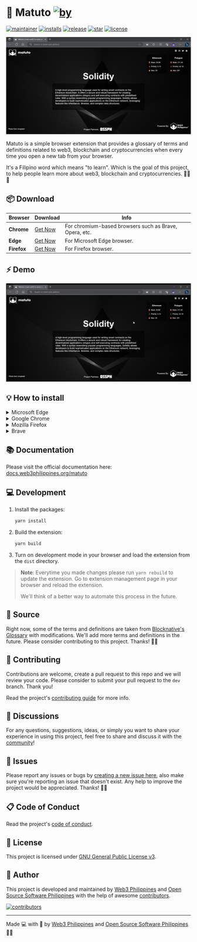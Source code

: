 # 📖 Matuto [![by](https://img.shields.io/badge/by-Web3%20Philippines-7b3fe4.svg?longCache=true&labelColor=181717&style=flat-square)](https://web3philippines.org)

[![maintainer](https://img.shields.io/badge/maintainer-OSS%20Philippines-blue.svg?logo=github&labelColor=181717&longCache=true&style=flat-square)](https://ossph.org) [![installs](https://img.shields.io/chrome-web-store/users/gbdkfpagopdnedcmmohlpmogekmfpobp?style=flat-square&logo=Google%20Chrome&logoColor=%23fff&label=installs&labelColor=%23181717&color=%237b3fe4)](https://chrome.google.com/webstore/detail/matuto-learn-web3-in-ever/gbdkfpagopdnedcmmohlpmogekmfpobp) [![release](https://img.shields.io/github/release/web3phl/matuto.svg?logo=github&labelColor=181717&color=green&style=flat-square)](https://github.com/web3phl/matuto/releases) [![star](https://img.shields.io/github/stars/web3phl/matuto.svg?&logo=github&labelColor=181717&color=yellow&style=flat-square)](https://github.com/web3phl/matuto/stargazers) [![license](https://img.shields.io/github/license/web3phl/matuto.svg?&logo=github&labelColor=181717&style=flat-square)](https://github.com/web3phl/matuto/blob/main/license)

![screenshot](src/assets/screenshot.png)

Matuto is a simple browser extension that provides a glossary of terms and definitions related to web3, blockchain and cryptocurrencies when every time you open a new tab from your browser.

It's a Filipino word which means "to learn". Which is the goal of this project, to help people learn more about web3, blockchain and cryptocurrencies. 💜💙📖

## 📦 Download

| Browser     | Download                                                                                                        | Info                                                   |
| ----------- | --------------------------------------------------------------------------------------------------------------- | ------------------------------------------------------ |
| **Chrome**  | [Get Now](https://chrome.google.com/webstore/detail/matuto-learn-web3-in-ever/gbdkfpagopdnedcmmohlpmogekmfpobp) | For chromium-based browsers such as Brave, Opera, etc. |
| **Edge**    | [Get Now](https://microsoftedge.microsoft.com/addons/detail/matuto/djbnlpmjbdflnjdcphaofhifcgigdbbe)            | For Microsoft Edge browser.                            |
| **Firefox** | [Get Now](https://addons.mozilla.org/en-US/firefox/addon/matuto/)                                               | For Firefox browser.                                   |

## ⚡ Demo

![demo](.github/assets/demo.gif)

## 💡 How to install

<details>
<summary>Microsoft Edge</summary>
   <ol>
      <li>Go to the Microsoft Edge addon store <a href="https://microsoftedge.microsoft.com/addons/detail/matuto/djbnlpmjbdflnjdcphaofhifcgigdbbe" rel="external">here</a>.</li>
      <li> Click "Get"</li>
      <li>Click "Add extension"</li>
      <li>In the top right corner go to: <br>
      <img src=".github/assets/howtoinstall/edge/edge4.png"></img><br>Or just paste: edge://extensions/ into a search bar and skip to step 6</li>
      <li>Click "Manage extensions"</li>
      <li>Enable Matuto!<br><img src=".github/assets/howtoinstall/edge/edge6.png"></img></li>
   </ol>
</details>

<details>
<summary>Google Chrome</summary>
   <ol>
      <li>Go to Chrome Web Store <a href="https://chrome.google.com/webstore/detail/matuto-learn-web3-in-ever/gbdkfpagopdnedcmmohlpmogekmfpobp" rel="external">here</a></li>
      <li>Click "Add to Chrome"</li>
      <li>Click "Add extension"</li>
      <li>In the top right corner go to: <br>
      <img src=".github/assets/howtoinstall/chrome/chrome4.png"></img><br> Or paste this: chrome://extensions/ into a search bar</li>
      <li>Make sure extension is enabled<br>
      <img src=".github/assets/howtoinstall/chrome/chrome5.png"></img></li>
   </ol>
</details>

<details>
<summary>Mozilla Firefox</summary>
<ol>
      <li>Go to Firefox Addons <a href="https://addons.mozilla.org/en-US/firefox/addon/matuto/" rel="external">here</a></li>
      <li>Click "Add to Firefox"</li>
      <li>Click "Add"</li>
      <li>In the top right corner go to: <br>
      <img src=".github/assets/howtoinstall/firefox/firefox4.png"></img><br> Or paste this: about:addons into a search bar go to step 6</li>
      <li>Click "Manage extensions"</li>
      <li>Make sure Matuto is enabled!</li>
   </ol>
</details>

<details>
<summary>Brave</summary>
<ol>
      <li>Go to Chrome Web Store <a href="https://chrome.google.com/webstore/detail/matuto-learn-web3-in-ever/gbdkfpagopdnedcmmohlpmogekmfpobp" rel="external">here</a></li>
      <li>Click "Add to Brave"</li>
      <li>Click "Add extension"</li>
      <li>In the top right corner go to "Manage extensions": <br>
      <img src=".github/assets/howtoinstall/brave/brave4.png"></img><br> Or paste this: brave://extensions/ into a search bar</li>
      <li>Make sure Matuto extension is enabled!<br>
      <img src=".github/assets/howtoinstall/brave/brave5.png"></img></li>
   </ol>
</details>

## 📚 Documentation

Please visit the official documentation here: [docs.web3philippines.org/matuto](https://docs.web3philippines.org/matuto)

## 💻 Development

1. Install the packages:

   ```bash
   yarn install
   ```

2. Build the extension:

   ```bash
   yarn build
   ```

3. Turn on development mode in your browser and load the extension from the `dist` directory.

> **Note**: Everytime you made changes please run `yarn rebuild` to update the extension. Go to extension management page in your browser and reload the extension.
>
> We'll think of a better way to automate this process in the future.

## 📖 Source

Right now, some of the terms and definitions are taken from [Blocknative's Glossary](https://www.blocknative.com/glossary) with modifications. We'll add more terms and definitions in the future. Please consider contributing to this project. Thanks! 🙏✨

## 🎯 Contributing

Contributions are welcome, create a pull request to this repo and we will review your code. Please consider to submit your pull request to the `dev` branch. Thank you!

Read the project's [contributing guide](./contributing.md) for more info.

## 💬 Discussions

For any questions, suggestions, ideas, or simply you want to share your experience in using this project, feel free to share and discuss it with the [community](https://github.com/web3phl/matuto/discussions)!

## 🐛 Issues

Please report any issues or bugs by [creating a new issue here](https://github.com/web3phl/matuto/issues/new/choose), also make sure you're reporting an issue that doesn't exist. Any help to improve the project would be appreciated. Thanks! 🙏✨

## 📋 Code of Conduct

Read the project's [code of conduct](./code_of_conduct.md).

## 📃 License

This project is licensed under [GNU General Public License v3](https://opensource.org/licenses/GPL-3.0).

## 📝 Author

This project is developed and maintained by [Web3 Philippines](https://web3philippines.org) and [Open Source Software Philippines](https://ossph.org) with the help of awesome [contributors](https://github.com/web3phl/matuto/graphs/contributors).

[![contributors](https://contrib.rocks/image?repo=web3phl/matuto)](https://github.com/web3phl/matuto/graphs/contributors)

---

Made 💻 with 💖 by [Web3 Philippines](https://web3philippines.org) and [Open Source Software Philippines](https://ossph.org) 💜💙
